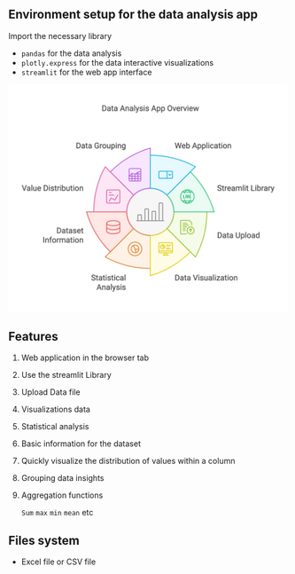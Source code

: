 ## Environment setup for the data analysis app
 
Import the necessary library

- `pandas` for the data analysis
- `plotly.express` for the data interactive visualizations
- `streamlit` for the web app interface

![images](Utilities/img.png)


## Features

1. Web application in the browser tab
2. Use the streamlit Library 
3. Upload Data file 
4. Visualizations data
5. Statistical analysis
6. Basic information for the dataset
7. Quickly visualize the distribution of values within a column
8. Grouping data insights
9. Aggregation functions

    `Sum` `max` `min` `mean` etc

## Files system
- Excel file or CSV file 